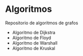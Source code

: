 # Algoritmos
<p>Repositorio de algoritmos de grafos</p>
<ul>
  <li>Algoritmo de Dijkstra</li>
  <li>Algoritmo de Floyd</li>
  <li>Algoritmo de Warshall</li>
  <li>Algoritmo de Kruskal</li>
</ul>
